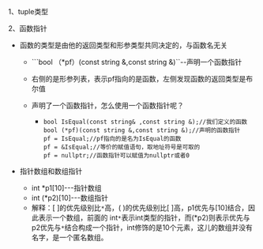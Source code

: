 1、tuple类型

2、函数指针

- 函数的类型是由他的返回类型和形参类型共同决定的，与函数名无关

  - ```bool （*pf）(const string &,const string &)``--声明一个函数指针

  - 右侧的是形参列表，表示pf指向的是函数，左侧发现函数的返回类型是布尔值

  - 声明了一个函数指针，怎么使用一个函数指针呢？

    - ```
      bool IsEqual(const string& ,const string &);//我们定义的函数
      bool (*pf)(const string &,const string &);//声明的函数指针
      pf = IsEqual;//pf指向的是名为IsEqual的函数
      pf = &IsEqual;//等价的赋值语句，取地址符号是可取的
      pf = nullptr;//函数指针可以赋值为nullptr或者0
      ```

- 指针数组和数组指针
  - int *p1[10]---指针数组
  - int  (*p2)[10]---数组指针
  - 解释：[ ]的优先级别比`*`高，( )的优先级别比[ ]高，p1优先与[10]结合，因此表示一个数组，前面的 int`*`表示int类型的指针，而(*p2)则表示优先与p2优先与`*`结合构成一个指针，int修饰的是10个元素，这儿的数组并没有名字，是一个匿名数组。



